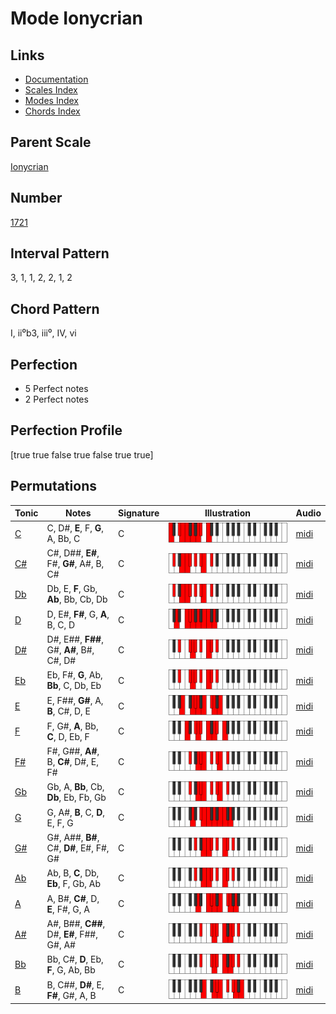 # Mode Ionycrian

## Links

- [Documentation](README.md)
- [Scales Index](Scales.md)
- [Modes Index](Modes.md)
- [Chords Index](Chords.md)

## Parent Scale

[Ionycrian](ScaleIonycrian.md)

## Number

[1721](https://ianring.com/musictheory/scales/1721)

## Interval Pattern

3, 1, 1, 2, 2, 1, 2

## Chord Pattern

I, ii⁰b3, iii⁰, IV, vi

## Perfection

- 5 Perfect notes
- 2 Perfect notes

## Perfection Profile

[true true false true false true true]

## Permutations

| Tonic | Notes | Signature | Illustration | Audio |
|-------|-------|-----------|--------------|-------|
| [C](ModeCNaturalIonycrian.md) | C, D#, **E**, F, **G**, A, Bb, C | C | ![CNaturalIonycrian](ModeCNaturalIonycrian.png) | [midi](https://github.com/edipermadi/music/blob/main/docs/ModeCNaturalIonycrian.mid?raw=true) |
| [C#](ModeCSharpIonycrian.md) | C#, D##, **E#**, F#, **G#**, A#, B, C# | C | ![CSharpIonycrian](ModeCSharpIonycrian.png) | [midi](https://github.com/edipermadi/music/blob/main/docs/ModeCSharpIonycrian.mid?raw=true) |
| [Db](ModeDFlatIonycrian.md) | Db, E, **F**, Gb, **Ab**, Bb, Cb, Db | C | ![DFlatIonycrian](ModeDFlatIonycrian.png) | [midi](https://github.com/edipermadi/music/blob/main/docs/ModeDFlatIonycrian.mid?raw=true) |
| [D](ModeDNaturalIonycrian.md) | D, E#, **F#**, G, **A**, B, C, D | C | ![DNaturalIonycrian](ModeDNaturalIonycrian.png) | [midi](https://github.com/edipermadi/music/blob/main/docs/ModeDNaturalIonycrian.mid?raw=true) |
| [D#](ModeDSharpIonycrian.md) | D#, E##, **F##**, G#, **A#**, B#, C#, D# | C | ![DSharpIonycrian](ModeDSharpIonycrian.png) | [midi](https://github.com/edipermadi/music/blob/main/docs/ModeDSharpIonycrian.mid?raw=true) |
| [Eb](ModeEFlatIonycrian.md) | Eb, F#, **G**, Ab, **Bb**, C, Db, Eb | C | ![EFlatIonycrian](ModeEFlatIonycrian.png) | [midi](https://github.com/edipermadi/music/blob/main/docs/ModeEFlatIonycrian.mid?raw=true) |
| [E](ModeENaturalIonycrian.md) | E, F##, **G#**, A, **B**, C#, D, E | C | ![ENaturalIonycrian](ModeENaturalIonycrian.png) | [midi](https://github.com/edipermadi/music/blob/main/docs/ModeENaturalIonycrian.mid?raw=true) |
| [F](ModeFNaturalIonycrian.md) | F, G#, **A**, Bb, **C**, D, Eb, F | C | ![FNaturalIonycrian](ModeFNaturalIonycrian.png) | [midi](https://github.com/edipermadi/music/blob/main/docs/ModeFNaturalIonycrian.mid?raw=true) |
| [F#](ModeFSharpIonycrian.md) | F#, G##, **A#**, B, **C#**, D#, E, F# | C | ![FSharpIonycrian](ModeFSharpIonycrian.png) | [midi](https://github.com/edipermadi/music/blob/main/docs/ModeFSharpIonycrian.mid?raw=true) |
| [Gb](ModeGFlatIonycrian.md) | Gb, A, **Bb**, Cb, **Db**, Eb, Fb, Gb | C | ![GFlatIonycrian](ModeGFlatIonycrian.png) | [midi](https://github.com/edipermadi/music/blob/main/docs/ModeGFlatIonycrian.mid?raw=true) |
| [G](ModeGNaturalIonycrian.md) | G, A#, **B**, C, **D**, E, F, G | C | ![GNaturalIonycrian](ModeGNaturalIonycrian.png) | [midi](https://github.com/edipermadi/music/blob/main/docs/ModeGNaturalIonycrian.mid?raw=true) |
| [G#](ModeGSharpIonycrian.md) | G#, A##, **B#**, C#, **D#**, E#, F#, G# | C | ![GSharpIonycrian](ModeGSharpIonycrian.png) | [midi](https://github.com/edipermadi/music/blob/main/docs/ModeGSharpIonycrian.mid?raw=true) |
| [Ab](ModeAFlatIonycrian.md) | Ab, B, **C**, Db, **Eb**, F, Gb, Ab | C | ![AFlatIonycrian](ModeAFlatIonycrian.png) | [midi](https://github.com/edipermadi/music/blob/main/docs/ModeAFlatIonycrian.mid?raw=true) |
| [A](ModeANaturalIonycrian.md) | A, B#, **C#**, D, **E**, F#, G, A | C | ![ANaturalIonycrian](ModeANaturalIonycrian.png) | [midi](https://github.com/edipermadi/music/blob/main/docs/ModeANaturalIonycrian.mid?raw=true) |
| [A#](ModeASharpIonycrian.md) | A#, B##, **C##**, D#, **E#**, F##, G#, A# | C | ![ASharpIonycrian](ModeASharpIonycrian.png) | [midi](https://github.com/edipermadi/music/blob/main/docs/ModeASharpIonycrian.mid?raw=true) |
| [Bb](ModeBFlatIonycrian.md) | Bb, C#, **D**, Eb, **F**, G, Ab, Bb | C | ![BFlatIonycrian](ModeBFlatIonycrian.png) | [midi](https://github.com/edipermadi/music/blob/main/docs/ModeBFlatIonycrian.mid?raw=true) |
| [B](ModeBNaturalIonycrian.md) | B, C##, **D#**, E, **F#**, G#, A, B | C | ![BNaturalIonycrian](ModeBNaturalIonycrian.png) | [midi](https://github.com/edipermadi/music/blob/main/docs/ModeBNaturalIonycrian.mid?raw=true) |
